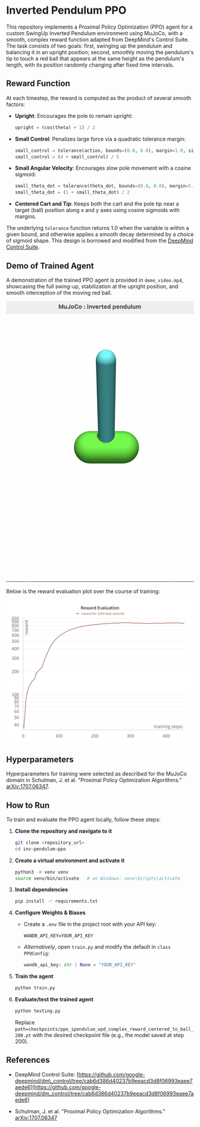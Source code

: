 # Inverted Pendulum PPO

This repository implements a Proximal Policy Optimization (PPO) agent for a custom SwingUp Inverted Pendulum environment using MuJoCo, with a smooth, complex reward function adapted from DeepMind's Control Suite. The task consists of two goals: first, swinging up the pendulum and balancing it in an upright position; second, smoothly moving the pendulum's tip to touch a red ball that appears at the same height as the pendulum's length, with its position randomly changing after fixed time intervals.

## Reward Function

At each timestep, the reward is computed as the product of several smooth factors:

* **Upright**: Encourages the pole to remain upright:

  ```python
  upright = (cos(theta) + 1) / 2
  ```
* **Small Control**: Penalizes large force via a quadratic tolerance margin:

  ```python
  small_control = tolerance(action, bounds=(0.0, 0.0), margin=1.0, sigmoid='quadratic', value_at_margin=0.0)
  small_control = (4 + small_control) / 5
  ```
* **Small Angular Velocity**: Encourages slow pole movement with a cosine sigmoid:

  ```python
  small_theta_dot = tolerance(theta_dot, bounds=(0.0, 0.0), margin=5.0, sigmoid='cosine')
  small_theta_dot = (1 + small_theta_dot) / 2
  ```
* **Centered Cart and Tip**: Keeps both the cart and the pole tip near a target (ball) position along x and y axes using cosine sigmoids with margins.

The underlying `tolerance` function returns 1.0 when the variable is within a given bound, and otherwise applies a smooth decay determined by a choice of sigmoid shape. This design is borrowed and modified from the [DeepMind Control Suite](https://github.com/google-deepmind/dm_control/tree/cab6d386d40237b9eeacd3d8f06993eaee7aede6).

## Demo of Trained Agent

A demonstration of the trained PPO agent is provided in `demo_video.mp4`, showcasing the full swing-up, stabilization at the upright position, and smooth interception of the moving red ball. 

[![Watch the demo](https://raw.githubusercontent.com/andreascoclet/inv-pendulum-ppo/main/thumbnail.jpg)](https://raw.githubusercontent.com/andreascoclet/inv-pendulum-ppo/main/demo_video.mp4)

Below is the reward evaluation plot over the course of training:

![Reward Evaluation Plot](reward_eval_plot.png)

## Hyperparameters

Hyperparameters for training were selected as described for the MuJoCo domain in Schulman, J. et al. "Proximal Policy Optimization Algorithms." [arXiv:1707.06347](https://arxiv.org/abs/1707.06347).

## How to Run

To train and evaluate the PPO agent locally, follow these steps:

1. **Clone the repository and navigate to it**

   ```bash
   git clone <repository_url>
   cd inv-pendulum-ppo
   ```
2. **Create a virtual environment and activate it**

   ```bash
   python3 -m venv venv
   source venv/bin/activate   # on Windows: venv\Scripts\activate
   ```
3. **Install dependencies**

   ```bash
   pip install -r requirements.txt
   ```
4. **Configure Weights & Biases**

   * Create a `.env` file in the project root with your API key:

     ```dotenv
     WANDB_API_KEY=YOUR_API_KEY
     ```
   * *Alternatively*, open `train.py` and modify the default in `class PPOConfig`:

     ```python
     wandb_api_key: str | None = "YOUR_API_KEY"
     ```
5. **Train the agent**

   ```bash
   python train.py
   ```
6. **Evaluate/test the trained agent**

   ```bash
   python testing.py 
   ```

   Replace `path=checkpoints/ppo_ipendulum_upd_complex_reward_centered_to_ball_200.pt` with the desired checkpoint file (e.g., the model saved at step 200).

## References

* DeepMind Control Suite: [https://github.com/google-deepmind/dm\_control/tree/cab6d386d40237b9eeacd3d8f06993eaee7aede6](https://github.com/google-deepmind/dm_control/tree/cab6d386d40237b9eeacd3d8f06993eaee7aede6)

* Schulman, J. et al. "Proximal Policy Optimization Algorithms." [arXiv:1707.06347](https://arxiv.org/abs/1707.06347)



